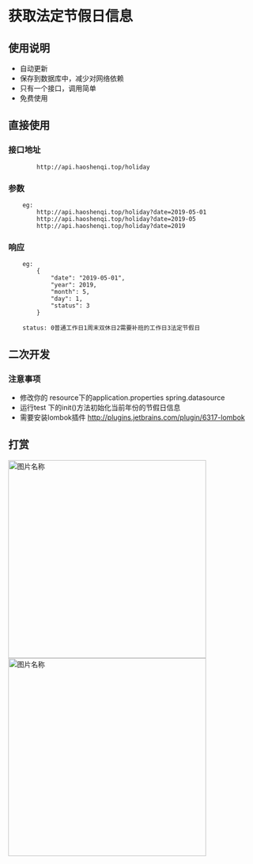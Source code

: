 # 获取法定节假日信息

## 使用说明

* 自动更新
* 保存到数据库中，减少对网络依赖
* 只有一个接口，调用简单
* 免费使用

## 直接使用

### 接口地址

            http://api.haoshenqi.top/holiday

### 参数

        eg:
            http://api.haoshenqi.top/holiday?date=2019-05-01
            http://api.haoshenqi.top/holiday?date=2019-05
            http://api.haoshenqi.top/holiday?date=2019

### 响应

        eg:
            {
                "date": "2019-05-01",
                "year": 2019,
                "month": 5,
                "day": 1,
                "status": 3
            }

        status: 0普通工作日1周末双休日2需要补班的工作日3法定节假日

## 二次开发

### 注意事项

* 修改你的 resource下的application.properties spring.datasource
* 运行test 下的init()方法初始化当前年份的节假日信息
* 需要安装lombok插件 <http://plugins.jetbrains.com/plugin/6317-lombok>

## 打赏

<img src="http://biaoqingbao.haoshenqi.top/img/wechat.jpg" width = "400" height = "400" alt="图片名称" align=center>

<img src="http://biaoqingbao.haoshenqi.top/img/alipay.jpg" width = "400" height = "400" alt="图片名称" align=center>
